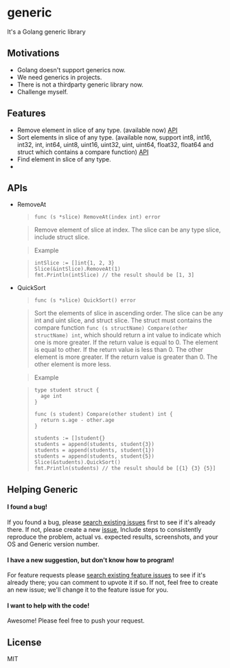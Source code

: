 generic
=======

It's a Golang generic library

Motivations
-----------
*   Golang doesn't support generics now.
*   We need generics in projects. 
*   There is not a thirdparty generic library now.
*   Challenge myself.

Features
----------
*   Remove element in slice of any type. (available now) [API](#api-slice-removeAt)
*   Sort elements in slice of any type. (available now, support int8, int16, int32, int, int64, uint8, uint16, uint32, uint, uint64, float32, float64 and struct which contains a compare function) [API](#api-slice-quicksort)
*   Find element in slice of any type. 
*   


APIs
-----------
*   <a name="api-slice-removeAt" id="api-slice-remove">RemoveAt</a>
    >`func (s *slice) RemoveAt(index int) error`
 
    > Remove element of slice at index. The slice can be any type slice, include struct slice.
    
    > Example
    
    >```
    >intSlice := []int{1, 2, 3}
    >Slice(&intSlice).RemoveAt(1)
    >fmt.Println(intSlice) // the result should be [1, 3]
    >```
    
*   <a name="api-slice-quicksort" id="api-slice-quicksort">QuickSort</a>
    >`func (s *slice) QuickSort() error `
 
    > Sort the elements of slice in ascending order. The slice can be any int and uint slice, and struct slice.  The struct must contains the compare function `func (s structName) Compare(other structName) int`, which should return a int value to indicate which one is more greater. If the return value is equal to 0. The element is equal to other. If the return value is less than 0. The other element is more greater. If the return value is greater than 0. The other element is more less.
    
    > Example
    
    >```
    >type student struct {
    >   age int
    >}
    >
    >func (s student) Compare(other student) int {
    >   return s.age - other.age
    >}
    >
    >students := []student{}
    >students = append(students, student{3})
    >students = append(students, student{1})
    >students = append(students, student{5})
    >Slice(&students).QuickSort()
    >fmt.Println(students) // the result should be [{1} {3} {5}]
    >```
 
Helping Generic
-----------

#### I found a bug!

If you found a bug, please [search existing issues](https://github.com/anzhihun/generic/issues) first  to
see if it's already there. If not, please create a new [issue](https://github.com/anzhihun/generic/issues), Include steps to consistently reproduce the problem, actual vs. expected results, screenshots, and your OS and
Generic version number. 


#### I have a new suggestion, but don't know how to program!

For feature requests please [search existing feature issues](https://github.com/anzhihun/generic/issues) to
see if it's already there; you can comment to upvote it if so. If not, feel free to create an new issue; we'll
change it to the feature issue for you.


#### I want to help with the code!

Awesome! Please feel free to push your request.

License
-----------
MIT